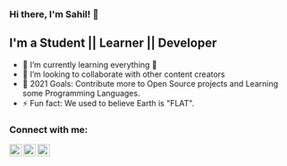 ### Hi there, I'm Sahil! 👋
## I'm a Student || Learner || Developer
- 🌱 I’m currently learning everything 🤣
- 👯 I’m looking to collaborate with other content creators
- 🥅 2021 Goals: Contribute more to Open Source projects and Learning some Programming Languages.
- ⚡ Fun fact: We used to believe Earth is "FLAT".

### Connect with me:


<a href="https://twitter.com/sahilbansalll">
<img align="left" alt="Sahil | Twitter" width="22px" src="https://www.flaticon.com/svg/vstatic/svg/124/124021.svg?token=exp=1613586486~hmac=967565fdc12c18767a429fad3f84ccf1/>
  </a>
<a href="https://www.linkedin.com/in/sahil-bansal-23905818b">
  <img align="left" alt="Sahil | LinkedIn" width="22px" src="https://cdn.jsdelivr.net/npm/simple-icons@v3/icons/linkedin.svg" />
  </a>
<a href="https://www.instagram.com/the_sahilbansal/">
<img align="left" alt="Sahil | Instagram" width="22px" src="https://cdn.jsdelivr.net/npm/simple-icons@v3/icons/instagram.svg" />
  </a>

  
